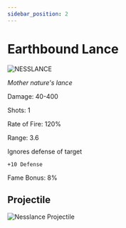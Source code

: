 ```yaml
---
sidebar_position: 2
---
```


# Earthbound Lance

![NESSLANCE](https://vwiki.valorserver.com/api/item/picture/earthbound%20lance)

<i>Mother nature's lance</i>

Damage: 40-400

Shots: 1

Rate of Fire: 120%

Range: 3.6

Ignores defense of target

    +10 Defense

Fame Bonus: 8%

## Projectile

![Nesslance Projectile](https://cdn.discordapp.com/attachments/953134990428868629/994769723092906066/earthboundlance.gif)
